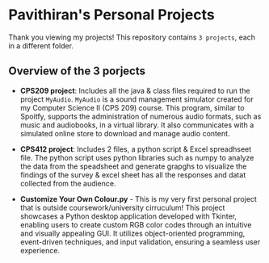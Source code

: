# Pavithiran's Personal Projects

Thank you viewing my projects! This repository contains `3 projects`, each in a different folder.

## Overview of the 3 porjects

- **CPS209 project**: Includes all the java & class files required to run the project `MyAudio`. `MyAudio` is a sound management simulator created for my Computer Science II (CPS 209) course. This program, similar to Spoitfy, supports the administration of numerous audio formats, such as music and audiobooks, in a virtual library. It also communicates with a simulated online store to download and manage audio content.
  
- **CPS412 project**: Includes 2 files, a python script & Excel spreadhseet file. The python script uses python libraries such as numpy to analyze the data from the speadsheet and generate grapghs to visualize the findings of the survey & excel sheet has all the responses and datat collected from the audience.
  
- **Customize Your Own Colour.py** - This is my very first personal project that is outside coursework/university cirruculum! This project showcases a Python desktop application developed with Tkinter, enabling users to create custom RGB color codes through an intuitive and visually appealing GUI. It utilizes object-oriented programming, event-driven techniques, and input validation, ensuring a seamless user experience.

